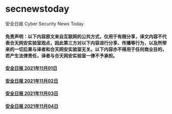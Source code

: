 # secnewstoday

安全日报 Cyber Security News Today

#### 免责声明：以下内容原文来自互联网的公共方式，仅用于有限分享，译文内容不代表合天网安实验室观点，因此第三方对以下内容进行分享、传播等行为，以及所带来的一切后果与译者和合天网安实验室无关。以下内容亦不得用于任何商业目的，若产生法律责任，译者与合天网安实验室一律不予承担。

#### [安全日报 2021年11月01日](https://github.com/hetianlab/secnewstoday/blob/master/Nov.2021/secnews-20211101.md)
#### [安全日报 2021年11月02日](https://github.com/hetianlab/secnewstoday/blob/master/Nov.2021/secnews-20211102.md)
#### [安全日报 2021年11月03日](https://github.com/hetianlab/secnewstoday/blob/master/Nov.2021/secnews-20211103.md)
#### [安全日报 2021年11月04日](https://github.com/hetianlab/secnewstoday/blob/master/Nov.2021/secnews-20211104.md)
